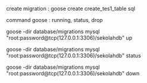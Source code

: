 create migration : 
goose create create_tes1_table sql

command goose : running, status, drop

goose -dir database/migrations mysql "root:password@tcp(127.0.0.1:3306)/sekolahdb" up

goose -dir database/migrations mysql "root:password@tcp(127.0.0.1:3306)/sekolahdb" status

goose -dir database/migrations mysql "root:password@tcp(127.0.0.1:3306)/sekolahdb" down
